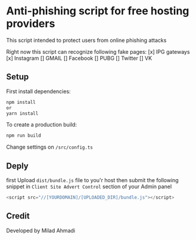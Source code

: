 # Anti-phishing script for free hosting providers
This script intended to protect users from online phishing attacks

Right now this script can recognize following fake pages:
[x] IPG gateways
[x] Instagram
[] GMAIL
[] Facebook
[] PUBG
[] Twitter
[] VK

## Setup

First install dependencies:

```sh
npm install
or
yarn install
```

To create a production build:

```sh
npm run build
```

Change settings on `/src/config.ts`

## Deply
first Upload `dist/bundle.js` file to you'r host
then submit the following snippet in `Client Site Advert Control` section of your Admin panel 

```js
<script src="//[YOURDOMAIN]/[UPLOADED_DIR]/bundle.js"></script> 
```

## Credit
Developed by Milad Ahmadi
